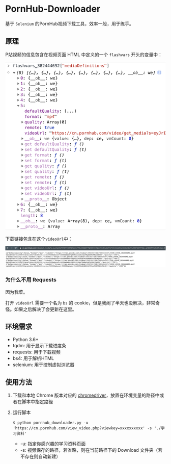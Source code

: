 # PornHub-Downloader

基于 `Selenium`  的PornHub视频下载工具，效率一般，用于练手。



## 原理

P站视频的信息包含在视频页面 HTML 中定义的一个 `flashvars` 开头的变量中：

![](./images/flashvars.png)

下载链接包含在这个`videoUrl`中：

![](./images/videoUrl.png)



### 为什么不用 Requests

因为我菜。

打开 `videoUrl` 需要一个名为 `bs` 的 cookie，但是我闹了半天也没解决，非常奇怪。如果之后解决了会更新在这里。



## 环境需求

- Python 3.6+
- tqdm: 用于显示下载进度条
- requests: 用于下载视频
- bs4: 用于解析HTML
- selenium: 用于控制虚拟浏览器



## 使用方法

1. 下载和本地 Chrome 版本对应的 [chromedriver](https://chromedriver.chromium.org/)，放置在环境变量的路径中或者在脚本中指定路径

2. 运行脚本

   ```shell
   $ python pornhub_downloader.py -u 'https://cn.pornhub.com/view_video.php?viewkey=xxxxxxxxxx' -s './学习资料'
   ```

   - -u: 指定你感兴趣的学习资料页面
   - -s: 视频保存的路径，若省略，则在当前路径下的 Download 文件夹（若不存在则自动新建）

